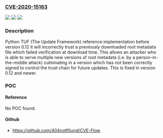 ### [CVE-2020-15163](https://cve.mitre.org/cgi-bin/cvename.cgi?name=CVE-2020-15163)
![](https://img.shields.io/static/v1?label=Product&message=tuf&color=blue)
![](https://img.shields.io/static/v1?label=Version&message=n%2Fa&color=blue)
![](https://img.shields.io/static/v1?label=Vulnerability&message=CWE-863%3A%20Incorrect%20Authorization&color=brighgreen)

### Description

Python TUF (The Update Framework) reference implementation before version 0.12 it will incorrectly trust a previously downloaded root metadata file which failed verification at download time. This allows an attacker who is able to serve multiple new versions of root metadata (i.e. by a person-in-the-middle attack) culminating in a version which has not been correctly signed to control the trust chain for future updates. This is fixed in version 0.12 and newer.

### POC

#### Reference
No POC found.

#### Github
- https://github.com/404notf0und/CVE-Flow

